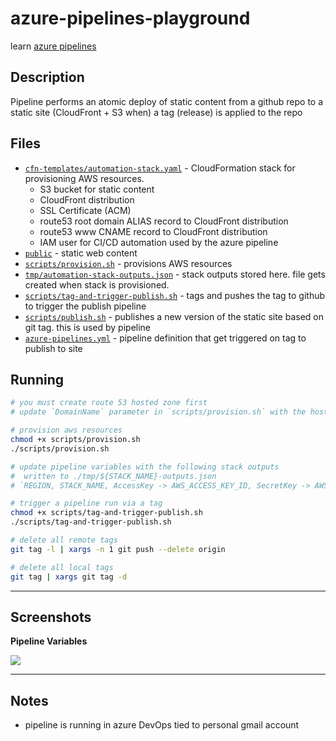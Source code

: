 # azure-pipelines-playground

learn [azure pipelines](https://docs.microsoft.com/en-us/azure/devops/pipelines/?view=azure-devops)

## Description

Pipeline performs an atomic deploy of static content from a github repo to a static site (CloudFront + S3 when) a tag (release)
is applied to the repo

## Files

* [`cfn-templates/automation-stack.yaml`](cfn-templates/automation-stack.yaml) - CloudFormation stack for provisioning AWS resources.
    * S3 bucket for static content
    * CloudFront distribution
    * SSL Certificate (ACM)
    * route53 root domain ALIAS record to CloudFront distribution
    * route53 www CNAME record to CloudFront distribution
    * IAM user for CI/CD automation used by the azure pipeline
* [`public`](public) - static web content
* [`scripts/provision.sh`](scripts/provision.sh) - provisions AWS resources
* [`tmp/automation-stack-outputs.json`](tmp/automation-stack-outputs.json) - stack outputs stored here.  file gets created when stack is provisioned.
* [`scripts/tag-and-trigger-publish.sh`](scripts/tag-and-trigger-publish.sh) - tags and pushes the tag to github to trigger the publish pipeline
* [`scripts/publish.sh`](scripts/publish.sh) - publishes a new version of the static site based on git tag.  this is used by pipeline
* [`azure-pipelines.yml`](azure-pipelines.yml) - pipeline definition that get triggered on tag to publish to site


## Running

```sh
# you must create route 53 hosted zone first
# update `DomainName` parameter in `scripts/provision.sh` with the hosted zone name

# provision aws resources
chmod +x scripts/provision.sh    
./scripts/provision.sh

# update pipeline variables with the following stack outputs
#  written to ./tmp/${STACK_NAME}-outputs.json
# `REGION, STACK_NAME, AccessKey -> AWS_ACCESS_KEY_ID, SecretKey -> AWS_SECRET_ACCESS_KEY`

# trigger a pipeline run via a tag
chmod +x scripts/tag-and-trigger-publish.sh
./scripts/tag-and-trigger-publish.sh

# delete all remote tags
git tag -l | xargs -n 1 git push --delete origin

# delete all local tags
git tag | xargs git tag -d
```

---

## Screenshots

**Pipeline Variables**

![](https://www.evernote.com/l/AAHE5oOGeN9Kv7oZa-EDbz0NwbJwlITnmBkB/image.png)

---

## Notes

* pipeline is running in azure DevOps tied to personal gmail account